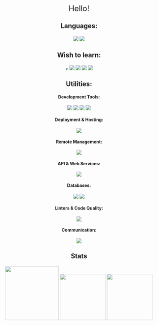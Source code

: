 <p align="center" style="font-size: 25px;"> Hello! </p>


##  <p align="center"> Languages: </p>
<p align="center">
<img src = "https://img.shields.io/badge/-JavaScript-EDD222?style=flat&logo=javascript&logoColor=white">
<img src = "https://img.shields.io/badge/Lua-2C2D72?logo=lua&logoColor=fff&style=flat">
</p>

## <p align="center"> Wish to learn: </p>
<p align="center">>
<img src = "https://img.shields.io/badge/Go-00ADD8?logo=go&logoColor=fff&style=flat">
<img src = "https://img.shields.io/badge/Astro-BC52EE?logo=astro&logoColor=fff&style=flat">
<img src= "https://img.shields.io/badge/Docker-2496ED?logo=docker&logoColor=fff&style=flat">
<img src= "https://img.shields.io/badge/Three.js-000?logo=threedotjs&logoColor=fff&style=flat">
</p>


## <p align="center"> Utilities: </p>
#### <p align="center"> Development Tools: </p>
<p align="center">
<img src="https://img.shields.io/badge/-VSCode-007ACC?style=flat&logo=visual-studio-code&logoColor=white">
<img src="http://img.shields.io/badge/-NodeJS-6EBF20?style=flat&logo=node.js&logoColor=white">
<img src="https://img.shields.io/badge/-Github-181717?style=flat&logo=github&logoColor=white">
<img src="https://img.shields.io/badge/Roblox%20Studio-00A2FF?logo=robloxstudio&logoColor=fff&style=flat">
</p>

#### <p align="center"> Deployment & Hosting: </p>
<p align="center">
<img src="https://img.shields.io/badge/Heroku-430098?logo=heroku&logoColor=fff&style=flat">
</p>

#### <p align="center"> Remote Management: </p>
<p align="center">
<img src="https://img.shields.io/badge/Termius-000?logo=termius&logoColor=fff&style=flat">
</p>

#### <p align="center"> API & Web Services: </p>
<p align="center">
<img src="https://img.shields.io/badge/Insomnia-4000BF?logo=insomnia&logoColor=fff&style=flat">
</p>

#### <p align="center"> Databases: </p>
<p align="center">
<img src="https://img.shields.io/badge/MongoDB-47A248?logo=mongodb&logoColor=fff&style=flat">
<img src="https://img.shields.io/badge/Mongoose-800?logo=mongoose&logoColor=fff&style=flat">
</p>

#### <p align="center"> Linters & Code Quality: </p>
<p align="center">
<img src="https://img.shields.io/badge/ESLint-4B32C3?logo=eslint&logoColor=fff&style=flat">
</p>

#### <p align="center"> Communication: </p>
<p align="center">
<img src="https://img.shields.io/badge/Discord-5865F2?logo=discord&logoColor=fff&style=flat">
</p>

## <p align="center"> Stats </p>
<p align="center">
<img height=175 src ="https://raw.githubusercontent.com/wothiuDev/github-stats/master/generated/overview.svg#gh-dark-mode-only"> 
<img height=150 src ="https://github-readme-stats-rho-one-63.vercel.app/api/top-langs/?username=wothiuDev&show_icons=true&theme=github_dark&layout=compact">
<img height=150 src ="https://github-readme-stats-rho-one-63.vercel.app/api//wakatime?username=wothiuDev">
</p>


